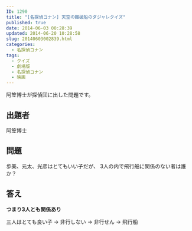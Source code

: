 ```yaml
---
ID: 1290
title: "[名探偵コナン] 天空の難破船のダジャレクイズ"
published: true
date: 2014-06-03 00:28:39
updated: 2014-06-20 10:28:58
slug: 20140603002839.html
categories:
  - 名探偵コナン
tags:
  - クイズ
  - 劇場版
  - 名探偵コナン
  - 映画
---
```


阿笠博士が探偵団に出した問題です。

<!--more-->
<h2>出題者</h2>
阿笠博士

<h2>問題</h2>
歩美、元太、光彦はとてもいい子だが、
3人の内で飛行船に関係のない者は誰か？

<h2>答え</h2>
<strong>つまり3人とも関係あり</strong>

三人はとても良い子 → 非行しない → 非行せん → 飛行船
